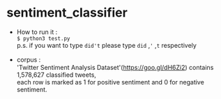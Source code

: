 # sentiment_classifier
* How to run it :<br>
`$ python3 test.py`<br>
p.s. if you want to type `did't` please type `did` ,`'` ,`t`  respectively

* corpus :　<br>
'Twitter Sentiment Analysis Dataset'(https://goo.gl/dH6Zi2) 
contains 1,578,627 classified tweets, <br>each row is marked as 1 for positive sentiment and 0 for negative sentiment.
            
